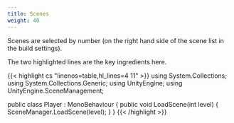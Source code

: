 ```yaml
---
title: Scenes
weight: 40
---
```


Scenes are selected by number (on the right hand side of the scene list in the build settings).

The two highlighted lines are the key ingredients here.

{{< highlight cs "linenos=table,hl_lines=4 11" >}}
using System.Collections;
using System.Collections.Generic;
using UnityEngine;
using UnityEngine.SceneManagement;

public class Player : MonoBehaviour
{
    public void LoadScene(int level)
    {
        SceneManager.LoadScene(level);
    }
}
{{< /highlight >}}
